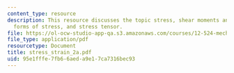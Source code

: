```yaml
---
content_type: resource
description: This resource discusses the topic stress, shear moments and symmetry,
  forms of stress, and stress tensor.
file: https://ol-ocw-studio-app-qa.s3.amazonaws.com/courses/12-524-mechanical-properties-of-rocks-fall-2005/95e1fffe7fb66aeda9e17ca7316bec93_stress_strain_2a.pdf
file_type: application/pdf
resourcetype: Document
title: stress_strain_2a.pdf
uid: 95e1fffe-7fb6-6aed-a9e1-7ca7316bec93
---
```

